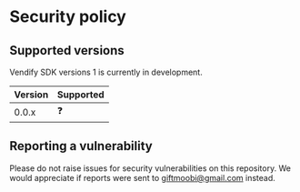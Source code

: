 # Security policy

## Supported versions

Vendify SDK versions 1 is currently in development.

| Version | Supported  |
| ------- | ---------- |
| 0.0.x   | :question: |

## Reporting a vulnerability

Please do not raise issues for security vulnerabilities on this repository. We would appreciate if reports
were sent to giftmoobi@gmail.com instead.
